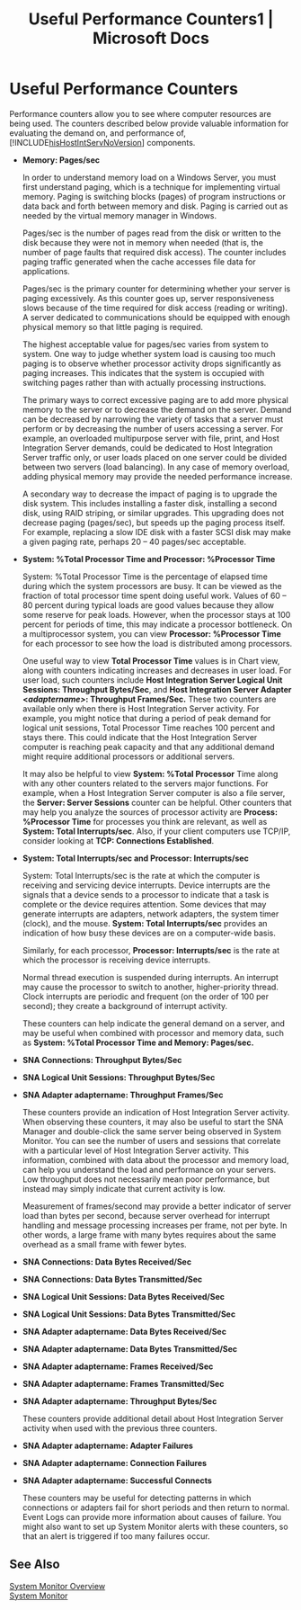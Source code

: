﻿---
title: "Useful Performance Counters1 | Microsoft Docs"
ms.custom: ""
ms.date: "11/30/2017"
ms.prod: "host-integration-server"
ms.reviewer: ""
ms.suite: ""
ms.tgt_pltfrm: ""
ms.topic: "article"
ms.assetid: eb284cae-fe6a-4530-a383-2c391f43aec2
caps.latest.revision: 5
---
# Useful Performance Counters
Performance counters allow you to see where computer resources are being used. The counters described below provide valuable information for evaluating the demand on, and performance of, [!INCLUDE[hisHostIntServNoVersion](../includes/hishostintservnoversion-md.md)] components.  
  
-   **Memory: Pages/sec**  
  
     In order to understand memory load on a Windows Server, you must first understand paging, which is a technique for implementing virtual memory. Paging is switching blocks (pages) of program instructions or data back and forth between memory and disk. Paging is carried out as needed by the virtual memory manager in Windows.  
  
     Pages/sec is the number of pages read from the disk or written to the disk because they were not in memory when needed (that is, the number of page faults that required disk access). The counter includes paging traffic generated when the cache accesses file data for applications.  
  
     Pages/sec is the primary counter for determining whether your server is paging excessively. As this counter goes up, server responsiveness slows because of the time required for disk access (reading or writing). A server dedicated to communications should be equipped with enough physical memory so that little paging is required.  
  
     The highest acceptable value for pages/sec varies from system to system. One way to judge whether system load is causing too much paging is to observe whether processor activity drops significantly as paging increases. This indicates that the system is occupied with switching pages rather than with actually processing instructions.  
  
     The primary ways to correct excessive paging are to add more physical memory to the server or to decrease the demand on the server. Demand can be decreased by narrowing the variety of tasks that a server must perform or by decreasing the number of users accessing a server. For example, an overloaded multipurpose server with file, print, and Host Integration Server demands, could be dedicated to Host Integration Server traffic only, or user loads placed on one server could be divided between two servers (load balancing). In any case of memory overload, adding physical memory may provide the needed performance increase.  
  
     A secondary way to decrease the impact of paging is to upgrade the disk system. This includes installing a faster disk, installing a second disk, using RAID striping, or similar upgrades. This upgrading does not decrease paging (pages/sec), but speeds up the paging process itself. For example, replacing a slow IDE disk with a faster SCSI disk may make a given paging rate, perhaps 20 – 40 pages/sec acceptable.  
  
-   **System: %Total Processor Time and Processor: %Processor Time**  
  
     System: %Total Processor Time is the percentage of elapsed time during which the system processors are busy. It can be viewed as the fraction of total processor time spent doing useful work. Values of 60 – 80 percent during typical loads are good values because they allow some reserve for peak loads. However, when the processor stays at 100 percent for periods of time, this may indicate a processor bottleneck. On a multiprocessor system, you can view **Processor: %Processor Time** for each processor to see how the load is distributed among processors.  
  
     One useful way to view **Total Processor Time** values is in Chart view, along with counters indicating increases and decreases in user load. For user load, such counters include **Host Integration Server Logical Unit Sessions: Throughput Bytes/Sec**, and **Host Integration Server Adapter \<*adaptername>*: Throughput Frames/Sec.** These two counters are available only when there is Host Integration Server activity. For example, you might notice that during a period of peak demand for logical unit sessions, Total Processor Time reaches 100 percent and stays there. This could indicate that the Host Integration Server computer is reaching peak capacity and that any additional demand might require additional processors or additional servers.  
  
     It may also be helpful to view **System: %Total Processor** Time along with any other counters related to the servers major functions. For example, when a Host Integration Server computer is also a file server, the **Server: Server Sessions** counter can be helpful. Other counters that may help you analyze the sources of processor activity are **Process: %Processor Time** for processes you think are relevant, as well as **System: Total Interrupts/sec**. Also, if your client computers use TCP/IP, consider looking at **TCP: Connections Established**.  
  
-   **System: Total Interrupts/sec and Processor: Interrupts/sec**  
  
     System: Total Interrupts/sec is the rate at which the computer is receiving and servicing device interrupts. Device interrupts are the signals that a device sends to a processor to indicate that a task is complete or the device requires attention. Some devices that may generate interrupts are adapters, network adapters, the system timer (clock), and the mouse. **System: Total Interrupts/sec** provides an indication of how busy these devices are on a computer-wide basis.  
  
     Similarly, for each processor, **Processor: Interrupts/sec** is the rate at which the processor is receiving device interrupts.  
  
     Normal thread execution is suspended during interrupts. An interrupt may cause the processor to switch to another, higher-priority thread. Clock interrupts are periodic and frequent (on the order of 100 per second); they create a background of interrupt activity.  
  
     These counters can help indicate the general demand on a server, and may be useful when combined with processor and memory data, such as **System: %Total Processor Time and Memory: Pages/sec.**  
  
-   **SNA Connections: Throughput Bytes/Sec**  
  
-   **SNA Logical Unit Sessions: Throughput Bytes/Sec**  
  
-   **SNA Adapter adaptername: Throughput Frames/Sec**  
  
     These counters provide an indication of Host Integration Server activity. When observing these counters, it may also be useful to start the SNA Manager and double-click the same server being observed in System Monitor. You can see the number of users and sessions that correlate with a particular level of Host Integration Server activity. This information, combined with data about the processor and memory load, can help you understand the load and performance on your servers. Low throughput does not necessarily mean poor performance, but instead may simply indicate that current activity is low.  
  
     Measurement of frames/second may provide a better indicator of server load than bytes per second, because server overhead for interrupt handling and message processing increases per frame, not per byte. In other words, a large frame with many bytes requires about the same overhead as a small frame with fewer bytes.  
  
-   **SNA Connections: Data Bytes Received/Sec**  
  
-   **SNA Connections: Data Bytes Transmitted/Sec**  
  
-   **SNA Logical Unit Sessions: Data Bytes Received/Sec**  
  
-   **SNA Logical Unit Sessions: Data Bytes Transmitted/Sec**  
  
-   **SNA Adapter adaptername: Data Bytes Received/Sec**  
  
-   **SNA Adapter adaptername: Data Bytes Transmitted/Sec**  
  
-   **SNA Adapter adaptername: Frames Received/Sec**  
  
-   **SNA Adapter adaptername: Frames Transmitted/Sec**  
  
-   **SNA Adapter adaptername: Throughput Bytes/Sec**  
  
     These counters provide additional detail about Host Integration Server activity when used with the previous three counters.  
  
-   **SNA Adapter adaptername: Adapter Failures**  
  
-   **SNA Adapter adaptername: Connection Failures**  
  
-   **SNA Adapter adaptername: Successful Connects**  
  
     These counters may be useful for detecting patterns in which connections or adapters fail for short periods and then return to normal. Event Logs can provide more information about causes of failure. You might also want to set up System Monitor alerts with these counters, so that an alert is triggered if too many failures occur.  
  
## See Also  
 [System Monitor Overview](../core/system-monitor-overview2.md)   
 [System Monitor](../core/system-monitor2.md)